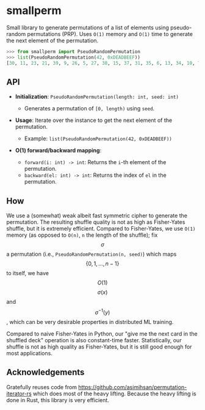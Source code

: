 smallperm
=============================

Small library to generate permutations of a list of elements using pseudo-random permutations (PRP). Uses `O(1)` memory and `O(1)` time to generate the next element of the permutation.

```python
>>> from smallperm import PseudoRandomPermutation
>>> list(PseudoRandomPermutation(42, 0xDEADBEEF))
[30, 11, 23, 21, 39, 9, 26, 5, 27, 38, 15, 37, 31, 35, 6, 13, 34, 10, 7, 0, 12, 22, 33, 17, 41, 29, 18, 20, 3, 40, 25, 4, 19, 24, 32, 16, 36, 14, 1, 28, 2, 8]
```

## API

- **Initialization**: `PseudoRandomPermutation(length: int, seed: int)`
  - Generates a permutation of `[0, length)` using `seed`.

- **Usage**: Iterate over the instance to get the next element of the permutation.
  - Example: `list(PseudoRandomPermutation(42, 0xDEADBEEF))`

- **O(1) forward/backward mapping**:
  - `forward(i: int) -> int`: Returns the `i`-th element of the permutation.
  - `backward(el: int) -> int`: Returns the index of `el` in the permutation.

## How

We use a (somewhat) weak albeit fast symmetric cipher to generate the permutation. The resulting shuffle quality is not as high as Fisher-Yates shuffle, but it is extremely efficient. Compared to Fisher-Yates, we use `O(1)` memory (as opposed to `O(n)`, `n` the length of the shuffle); fix $$\sigma$$ a permutation (i.e., `PseudoRandomPermutation(n, seed)`) which maps $$\{0, 1, \ldots, n-1\}$$ to itself, we have $$O(1)$$ $$\sigma(x)$$ and $$\sigma^{-1}(y)$$, which can be very desirable properties in distributed ML training.

Compared to naive Fisher-Yates in Python, our "give me the next card in the shuffled deck" operation is also constant-time faster. Statistically, our shuffle is not as high quality as Fisher-Yates, but it is still good enough for most applications.

## Acknowledgements

Gratefully reuses code from https://github.com/asimihsan/permutation-iterator-rs which
does most of the heavy lifting. Because the heavy lifting is done in Rust, this library is very efficient.